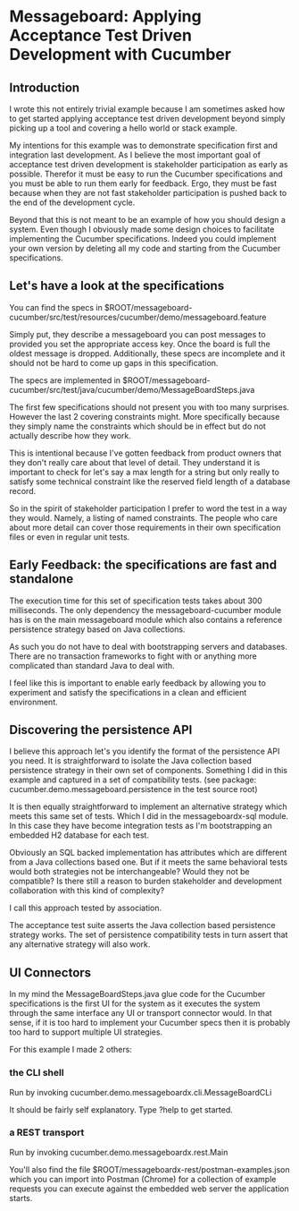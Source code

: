 # Messageboard: Applying Acceptance Test Driven Development with Cucumber

## Introduction

I wrote this not entirely trivial example because I am sometimes asked how to get started applying acceptance test
driven development beyond simply picking up a tool and covering a hello world or stack example.

My intentions for this example was to demonstrate specification first and integration last development. As I believe the
most important goal of acceptance test driven development is stakeholder participation as early as possible. Therefor it
must be easy to run the Cucumber specifications and you must be able to run them early for feedback. Ergo, they must be
fast because when they are not fast stakeholder participation is pushed back to the end of the development cycle.

Beyond that this is not meant to be an example of how you should design a system. Even though I obviously made some
design choices to facilitate implementing the Cucumber specifications. Indeed you could implement your own
version by deleting all my code and starting from the Cucumber specifications.

## Let's have a look at the specifications

You can find the specs in $ROOT/messageboard-cucumber/src/test/resources/cucumber/demo/messageboard.feature

Simply put, they describe a messageboard you can post messages to provided you set the appropriate access key. Once the
board is full the oldest message is dropped. Additionally, these specs are incomplete and it should not be hard to come
up gaps in this specification.

The specs are implemented in $ROOT/messageboard-cucumber/src/test/java/cucumber/demo/MessageBoardSteps.java

The first few specifications should not present you with too many surprises. However the last 2 covering constraints
might. More specifically because they simply name the constraints which should be in effect but do not actually describe
how they work.

This is intentional because I've gotten feedback from product owners that they don't really care about that level of
detail. They understand it is important to check for let's say a max length for a string but only really to satisfy
some technical constraint like the reserved field length of a database record.

So in the spirit of stakeholder participation I prefer to word the test in a way they would. Namely, a listing of named
constraints. The people who care about more detail can cover those requirements in their own specification files or
even in regular unit tests.

## Early Feedback: the specifications are fast and standalone

The execution time for this set of specification tests takes about 300 milliseconds. The only dependency the
messageboard-cucumber module has is on the main messageboard module which also contains a reference persistence
strategy based on Java collections.

As such you do not have to deal with bootstrapping servers and databases. There are no transaction frameworks to fight
with or anything more complicated than standard Java to deal with.

I feel like this is important to enable early feedback by allowing you to experiment and satisfy the specifications in
a clean and efficient environment.

## Discovering the persistence API

I believe this approach let's you identify the format of the persistence API you need. It is straightforward to isolate
the Java collection based persistence strategy in their own set of components. Something I did in this example and
captured in a set of compatibility tests. (see package: cucumber.demo.messageboard.persistence in the test source root)

It is then equally straightforward to implement an alternative strategy which meets this same set of tests. Which I did
in the messageboardx-sql module. In this case they have become integration tests as I'm bootstrapping an embedded H2
database for each test.

Obviously an SQL backed implementation has attributes which are different from a Java collections based one. But if it
meets the same behavioral tests would both strategies not be interchangeable? Would they not be compatible? Is there
still a reason to burden stakeholder and development collaboration with this kind of complexity?

I call this approach tested by association.

The acceptance test suite asserts the Java collection based persistence strategy works. The set of persistence
compatibility tests in turn assert that any alternative strategy will also work.

## UI Connectors

In my mind the MessageBoardSteps.java glue code for the Cucumber specifications is the first UI for the system as it
executes the system through the same interface any UI or transport connector would. In that sense, if it is too hard to
implement your Cucumber specs then it is probably too hard to support multiple UI strategies.

For this example I made 2 others:

### the CLI shell

Run by invoking cucumber.demo.messageboardx.cli.MessageBoardCLi

It should be fairly self explanatory. Type ?help to get started.

### a REST transport

Run by invoking cucumber.demo.messageboardx.rest.Main

You'll also find the file $ROOT/messageboardx-rest/postman-examples.json which you can import into Postman (Chrome) for
a collection of example requests you can execute against the embedded web server the application starts.